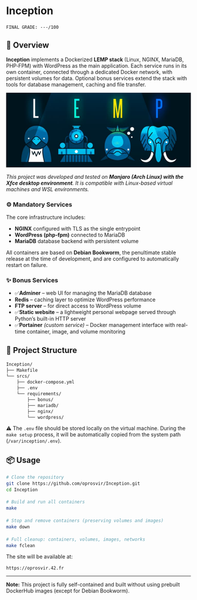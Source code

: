 # Inception
```
FINAL GRADE: ---/100
```
## 📖 Overview

**Inception** implements a Dockerized **LEMP stack** (Linux, NGINX, MariaDB, PHP‑FPM) with WordPress as the main application. Each service runs in its own container, connected through a dedicated Docker network, with persistent volumes for data. Optional bonus services extend the stack with tools for database management, caching and file transfer.

<p align="center">
  <img src="assets/lemp_stack.png" alt="LEMP stack" />
</p>

*This project was developed and tested on **Manjaro (Arch Linux) with the Xfce desktop environment**. It is compatible with Linux-based virtual machines and WSL environments.*

### ⚙️ Mandatory Services

The core infrastructure includes:

- **NGINX** configured with TLS as the single entrypoint
- **WordPress (php‑fpm)** connected to MariaDB
- **MariaDB** database backend with persistent volume

All containers are based on **Debian Bookworm**, the penultimate stable release at the time of development, and are configured to automatically restart on failure.
 
### ✨ Bonus Services

- ✅**Adminer** – web UI for managing the MariaDB database
- **Redis** – caching layer to optimize WordPress performance
- **FTP server** – for direct access to WordPress volume
- ✅**Static website** – a lightweight personal webpage served through Python’s built-in HTTP server
- ✅**Portainer** *(custom service)* – Docker management interface with real-time container, image, and volume monitoring

## 📂 Project Structure

```
Inception/
├── Makefile
└── srcs/
    ├── docker-compose.yml
    ├── .env
    └── requirements/
        ├── bonus/
        ├── mariadb/
        ├── nginx/
        └── wordpress/
```

⚠️ The `.env` file should be stored locally on the virtual machine. During the `make setup` process, it will be automatically copied from the system path (`/var/inception/.env`).

## 📦 Usage

```bash
# Clone the repository
git clone https://github.com/oprosvir/Inception.git
cd Inception

# Build and run all containers
make

# Stop and remove containers (preserving volumes and images)
make down

# Full cleanup: containers, volumes, images, networks
make fclean
```

The site will be available at:

```
https://oprosvir.42.fr
```

---

**Note:** This project is fully self-contained and built without using prebuilt DockerHub images (except for Debian Bookworm).


